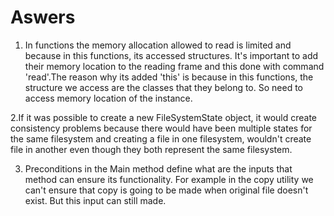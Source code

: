 # Aswers
1. In functions the memory allocation allowed to read is limited and because in this functions, its accessed structures. It's important to add their memory location to the reading 
frame and this done with command 'read'.The reason why its added 'this' is because in this functions, the structure we access are the classes that they belong to. So need to access
memory location of the instance.

2.If it was possible to create a new FileSystemState object, it would create consistency problems because there would have been multiple states for the same filesystem and creating 
a file in one filesystem, wouldn't create file in another even though they both represent the same filesystem.

3. Preconditions in the Main method define what are the inputs that method can ensure its functionality. For example in the copy utility we can't ensure that copy is going to be 
made when original file doesn't exist. But this input can still made.